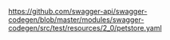 https://github.com/swagger-api/swagger-codegen/blob/master/modules/swagger-codegen/src/test/resources/2_0/petstore.yaml

